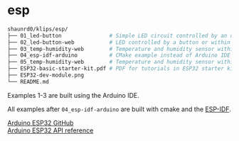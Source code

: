 # esp

```bash
shaunrd0/klips/esp/
├── 01_led-button               # Simple LED circuit controlled by an on board button.
├── 02_led-button-web           # LED controlled by a button or within a web browser.
├── 03_temp-humidity-web        # Temperature and humidity sensor within a web browser.
├── 04_esp-idf-arduino          # CMake example instead of Arduino IDE for ESP development.
├── 05_temp-humidity-web        # Temperature and humidity sensor within a web browser.
├── ESP32-basic-starter-kit.pdf # PDF for tutorials in ESP32 starter kit.
├── ESP32-dev-module.png
└── README.md
```

Examples 1-3 are built using the Arduino IDE.

All examples after `04_esp-idf-arduino` are built with cmake and the [ESP-IDF](https://github.com/espressif/esp-idf).

[Arduino ESP32 GitHub](https://github.com/espressif/arduino-esp32) \
[Arduino ESP32 API reference](https://docs.espressif.com/projects/arduino-esp32/en/latest/libraries.html)
